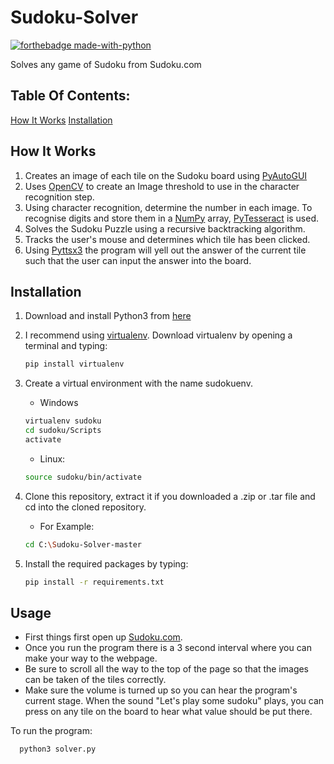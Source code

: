 # Sudoku-Solver
[![forthebadge made-with-python](http://ForTheBadge.com/images/badges/made-with-python.svg)](https://www.python.org/)

 Solves any game of Sudoku from Sudoku.com
 
 ## Table Of Contents:
[How It Works](https://github.com/DillanSpencer/Sudoku-Solver/blob/master/README.md#How-It-Works)
[Installation](https://github.com/DillanSpencer/Sudoku-Solver/blob/master/README.md#installation)

## How It Works
1. Creates an image of each tile on the Sudoku board using [PyAutoGUI](https://pypi.org/project/PyAutoGUI/)
2. Uses [OpenCV](https://opencv.org/) to create an Image threshold to use in the character recognition step.
3. Using character recognition, determine the number in each image. To recognise digits and store them in a [NumPy](https://numpy.org/) array, [PyTesseract](https://pypi.org/project/pytesseract/) is used.
4. Solves the Sudoku Puzzle using a recursive backtracking algorithm. 
5. Tracks the user's mouse and determines which tile has been clicked. 
6. Using [Pyttsx3](https://pypi.org/project/pyttsx3/) the program will yell out the answer of the current tile such that the user can input the answer into the board.


## Installation

1. Download and install Python3 from [here](https://www.python.org/downloads/)
2. I recommend using [virtualenv](https://virtualenv.pypa.io/en/latest/). Download virtualenv by opening a terminal and typing:
    ```bash
    pip install virtualenv
    ```
3. Create a virtual environment with the name sudokuenv.

   * Windows
   ```bash
   virtualenv sudoku
   cd sudoku/Scripts
   activate
   ```
   * Linux:
   ```bash
   source sudoku/bin/activate
    ```
4. Clone this repository, extract it if you downloaded a .zip or .tar file and cd into the cloned repository.

    * For Example:
    ```bash
    cd C:\Sudoku-Solver-master
    ```
5. Install the required packages by typing:
   ```bash
   pip install -r requirements.txt
   ```
   
  ## Usage
  
  * First things first open up [Sudoku.com](www.sudoku.com). 
  * Once you run the program there is a 3 second interval where you can make your way to the webpage. 
  * Be sure to scroll all the way to the top of the page so that the images can be taken of the tiles correctly.
  * Make sure the volume is turned up so you can hear the program's current stage. When the sound "Let's play some sudoku" plays, you can press on any tile on the board to hear what value should be put there.

To run the program:
 ```bash
   python3 solver.py
   ```
